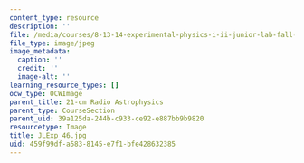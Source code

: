 ```yaml
---
content_type: resource
description: ''
file: /media/courses/8-13-14-experimental-physics-i-ii-junior-lab-fall-2016-spring-2017/459f99dfa5838145e7f1bfe428632385_JLExp_46.jpg
file_type: image/jpeg
image_metadata:
  caption: ''
  credit: ''
  image-alt: ''
learning_resource_types: []
ocw_type: OCWImage
parent_title: 21-cm Radio Astrophysics
parent_type: CourseSection
parent_uid: 39a125da-244b-c933-ce92-e887bb9b9820
resourcetype: Image
title: JLExp_46.jpg
uid: 459f99df-a583-8145-e7f1-bfe428632385
---
```

